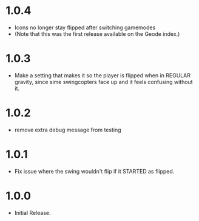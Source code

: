# 1.0.4
* Icons no longer stay flipped after switching gamemodes
* (Note that this was the first release available on the Geode index.)

# 1.0.3
* Make a setting that makes it so the player is flipped when in REGULAR gravity, since sime swingcopters face up and it feels confusing without it.

# 1.0.2
* remove extra debug message from testing

# 1.0.1
* Fix issue where the swing wouldn't flip if it STARTED as flipped.

# 1.0.0
* Initial Release.
